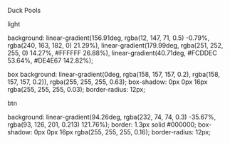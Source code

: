 Duck Pools



light


background: linear-gradient(156.91deg, rgba(12, 147, 71, 0.5) -0.79%, rgba(240, 163, 182, 0) 21.29%), linear-gradient(179.99deg, rgba(251, 252, 255, 0) 14.27%, #FFFFFF 26.88%), linear-gradient(40.71deg, #FCDDEC 53.64%, #DE4E67 142.82%);


box
background: linear-gradient(0deg, rgba(158, 157, 157, 0.2), rgba(158, 157, 157, 0.2)), rgba(255, 255, 255, 0.63);
box-shadow: 0px 0px 16px rgba(255, 255, 255, 0.03);
border-radius: 12px;



btn


background: linear-gradient(94.26deg, rgba(232, 74, 74, 0.3) -35.67%, rgba(93, 126, 201, 0.213) 121.76%);
border: 1.3px solid #000000;
box-shadow: 0px 0px 16px rgba(255, 255, 255, 0.16);
border-radius: 12px;
